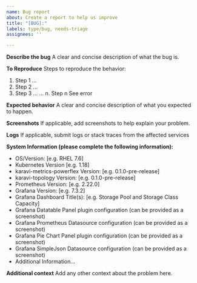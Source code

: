 ```yaml
---
name: Bug report
about: Create a report to help us improve
title: "[BUG]:"
labels: type/bug, needs-triage
assignees: ''

---
```

**Describe the bug**
A clear and concise description of what the bug is.

**To Reproduce**
Steps to reproduce the behavior:
1. Step 1 ...
2. Step 2 ...
3. Step 3 ...
...
n. Step n See error

**Expected behavior**
A clear and concise description of what you expected to happen.

**Screenshots**
If applicable, add screenshots to help explain your problem.

**Logs**
If applicable, submit logs or stack traces from the affected services

**System Information (please complete the following information):**
 - OS/Version: [e.g. RHEL 7.6]
 - Kubernetes Version [e.g. 1.18]
 - karavi-metrics-powerflex Version: [e.g. 0.1.0-pre-release]
 - karavi-topology Version: [e.g. 0.1.0-pre-release]
 - Prometheus Version: [e.g. 2.22.0]
 - Grafana Version: [e.g. 7.3.2]
 - Grafana Dashboard Title(s): [e.g. Storage Pool and Storage Class Capacity]
 - Grafana Datatable Panel plugin configuration (can be provided as a screenshot)
 - Grafana Prometheus Datasource configuration (can be provided as a screenshot)
 - Grafana Pie Chart Panel plugin configuration (can be provided as a screenshot)
 - Grafana SimpleJson Datasource configuration (can be provided as a screenshot)
 - Additional Information...

**Additional context**
Add any other context about the problem here.
